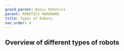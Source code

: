 ```yaml
---
grand_parent: Basic Robotics
parent: ROBOTICS HARDWARE
title: Types of Robots
nav_order: 4
---
```


 Overview of different types of robots
--------------------------------------------------------------------------------

